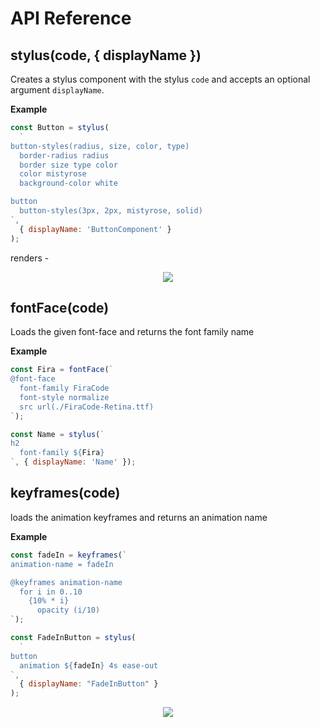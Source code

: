 # API Reference

## stylus(code, { displayName })

Creates a stylus component with the stylus `code` and accepts an optional argument `displayName`.

**Example**

```js
const Button = stylus(
  `
button-styles(radius, size, color, type)
  border-radius radius
  border size type color
  color mistyrose
  background-color white

button
  button-styles(3px, 2px, mistyrose, solid)
`,
  { displayName: 'ButtonComponent' }
);
```

renders -

<p align="center">
  <img src="https://i.gyazo.com/1877d86f54964d1fe22424a807babee9.png">
</p>

## fontFace(code)

Loads the given font-face and returns the font family name

**Example**

```js
const Fira = fontFace(`
@font-face
  font-family FiraCode
  font-style normalize
  src url(./FiraCode-Retina.ttf)
`);

const Name = stylus(`
h2
  font-family ${Fira}
`, { displayName: 'Name' });
```

## keyframes(code)

loads the animation keyframes and returns an animation name

**Example**

```js
const fadeIn = keyframes(`
animation-name = fadeIn

@keyframes animation-name
  for i in 0..10
    {10% * i}
      opacity (i/10)
`);

const FadeInButton = stylus(
  `
button
  animation ${fadeIn} 4s ease-out
`,
  { displayName: "FadeInButton" }
);
```

<p align="center">
  <img src="https://gyazo.com/8e456cdedcc32f281f91712757e3a4f9.gif">
</p>